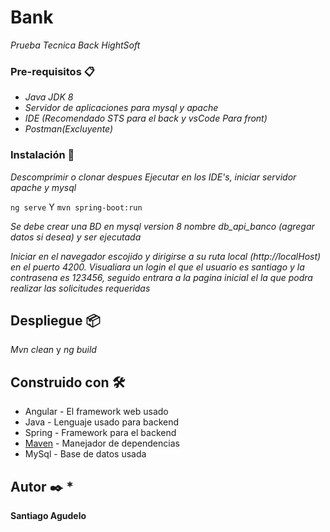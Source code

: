 # Bank 

_Prueba Tecnica Back HightSoft_ 

### Pre-requisitos 📋 

* _Java JDK 8_ 
* _Servidor de aplicaciones para mysql y apache_ 
* _IDE (Recomendado STS para el back y vsCode Para front)_ 
* _Postman(Excluyente)_

### Instalación 🔧

_Descomprimir o clonar despues Ejecutar en los IDE's, iniciar servidor apache y mysql_

``` ng serve ``` 
Y
 ``` mvn spring-boot:run ``` 

_Se debe crear una BD en mysql version 8 nombre db_api_banco (agregar datos si desea) y ser ejecutada_ 

_Iniciar en el navegador escojido y dirigirse a su ruta local (http://localHost) en el puerto 4200. 
Visualiara un login el que el usuario es santiago y la contrasena es 123456, 
seguido entrara a la pagina inicial el la que podra realizar las solicitudes requeridas_ 

## Despliegue 📦 

_Mvn clean_
 y 
_ng build_ 

## Construido con 🛠️ 

* Angular - El framework web usado 
* Java - Lenguaje usado para backend 
* Spring - Framework para el backend 
* [Maven](https://maven.apache.org/) - Manejador de dependencias
* MySql - Base de datos usada 

## Autor ✒️ * 

**Santiago Agudelo**
